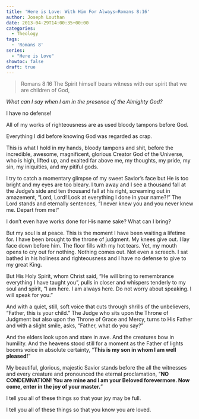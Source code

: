 ```yaml
---
title: 'Here is Love: With Him For Always—Romans 8:16'
author: Joseph Louthan
date: 2013-04-29T14:00:35+00:00
categories:
  - Theology
tags:
  - 'Romans 8'
series:
  - "Here is Love"
showtoc: false
draft: true
---
```

>Romans 8:16 The Spirit himself bears witness with our spirit that we are children of God,

_What can I say when I am in the presence of the Almighty God?_

I have no defense!

All of my works of righteousness are as used bloody tampons before God.

Everything I did before knowing God was regarded as crap.

This is what I hold in my hands, bloody tampons and shit, before the incredible, awesome, magnificent, glorious Creator God of the Universe, who is high, lifted up, and exalted far above me, my thoughts, my pride, my sin, my iniquities, and my pitiful gods.

I try to catch a momentary glimpse of my sweet Savior’s face but He is too bright and my eyes are too bleary. I turn away and I see a thousand fall at the Judge’s side and ten thousand fall at his right, screaming out in amazement, “Lord, Lord! Look at everything I done in your name?!” The Lord stands and eternally sentences, “I never knew you and you never knew me. Depart from me!”

I don’t even have works done for His name sake? What can I bring?

But my soul is at peace. This is the moment I have been waiting a lifetime for. I have been brought to the throne of judgment. My knees give out. I lay face down before him. The floor fills with my hot tears. Yet, my mouth opens to cry out for nothing. Nothing comes out. Not even a screech. I sat bathed in his holiness and righteousness and I have no defense to give to my great King.

But His Holy Spirit, whom Christ said, “He will bring to remembrance everything I have taught you”, pulls in closer and whispers tenderly to my soul and spirit, “I am here. I am always here. Do not worry about speaking. I will speak for you.”

And with a quiet, still, soft voice that cuts through shrills of the unbelievers, “Father, this is your child.” The Judge who sits upon the Throne of Judgment but also upon the Throne of Grace and Mercy, turns to His Father and with a slight smile, asks, “Father, what do you say?”

And the elders look upon and stare in awe. And the creatures bow in humility. And the heavens stood still for a moment as the Father of lights booms voice in absolute certainty, “**This is my son in whom I am well pleased!**”

My beautiful, glorious, majestic Savior stands before the all the witnesses and every creature and pronounced the eternal proclamation, “**NO CONDEMNATION! You are mine and I am your Beloved forevermore. Now come, enter in the joy of your master.**”

I tell you all of these things so that your joy may be full.

I tell you all of these things so that you know you are loved.
